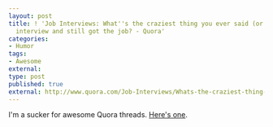 ```yaml
---
layout: post
title: ! 'Job Interviews: What''s the craziest thing you ever said (or did) at an
  interview and still got the job? - Quora'
categories:
- Humor
tags:
- Awesome
external:
type: post
published: true
external: http://www.quora.com/Job-Interviews/Whats-the-craziest-thing-you-ever-said-or-did-at-an-interview-and-still-got-the-job
---
```


I'm a sucker for awesome Quora threads. [Here's one](http://www.quora.com/Job-Interviews/Whats-the-craziest-thing-you-ever-said-or-did-at-an-interview-and-still-got-the-job).
